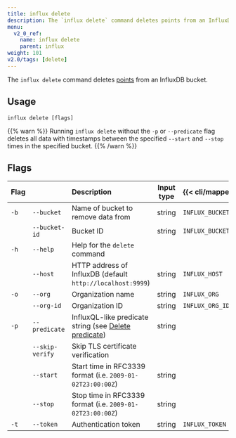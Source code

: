```yaml
---
title: influx delete
description: The `influx delete` command deletes points from an InfluxDB bucket.
menu:
  v2_0_ref:
    name: influx delete
    parent: influx
weight: 101
v2.0/tags: [delete]
---
```


The `influx delete` command deletes [points](/v2.0/reference/glossary/#point)
from an InfluxDB bucket.

## Usage
```
influx delete [flags]
```

{{% warn %}}
Running `influx delete` without the `-p` or `--predicate` flag deletes all data with
timestamps between the specified `--start` and `--stop` times in the specified bucket.
{{% /warn %}}

## Flags
| Flag |                 | Description                                                                                      | Input type | {{< cli/mapped >}}   |
|:---- |:---             |:-----------                                                                                      |:----------:|:------------------   |
| `-b` | `--bucket`      | Name of bucket to remove data from                                                               | string     | `INFLUX_BUCKET_NAME` |
|      | `--bucket-id`   | Bucket ID                                                                                        | string     | `INFLUX_BUCKET_ID`   |
| `-h` | `--help`        | Help for the `delete` command                                                                    |            |                      |
|      | `--host`        | HTTP address of InfluxDB (default `http://localhost:9999`)                                       | string     | `INFLUX_HOST`        |
| `-o` | `--org`         | Organization name                                                                                | string     | `INFLUX_ORG`         |
|      | `--org-id`      | Organization ID                                                                                  | string     | `INFLUX_ORG_ID`      |
| `-p` | `--predicate`   | InfluxQL-like predicate string (see [Delete predicate](/v2.0/reference/syntax/delete-predicate)) | string     |                      |
|      | `--skip-verify` | Skip TLS certificate verification                                                                |            |                      |
|      | `--start`       | Start time in RFC3339 format (i.e. `2009-01-02T23:00:00Z`)                                       | string     |                      |
|      | `--stop`        | Stop time in RFC3339 format (i.e. `2009-01-02T23:00:00Z`)                                        | string     |                      |
| `-t` | `--token`       | Authentication token                                                                             | string     | `INFLUX_TOKEN`       |
